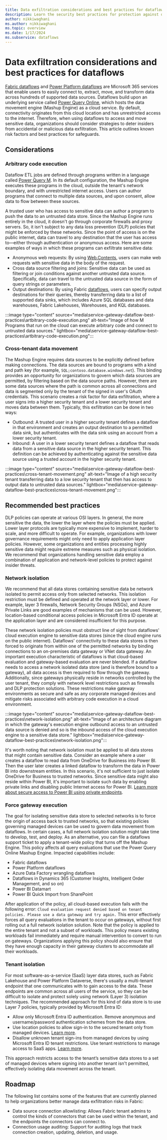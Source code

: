 ```yaml
---
title: Data exfiltration considerations and best practices for dataflows
description: Learn the security best practices for protection against data exfiltration when using Dataflows.
author: nikkiwaghani
ms.author: nikkiwaghani
ms.topic: overview
ms.date: 1/17/2024
ms.subservice: dataflows
---
```


# Data exfiltration considerations and best practices for dataflows

[Fabric dataflows](/fabric/data-factory/data-factory-overview#dataflows) and [Power Platform dataflows](overview-dataflows-across-power-platform-dynamics-365.md) are Microsoft 365 services that enable users to easily connect to, extract, move, and transform data across hundreds of supported data sources. Dataflows build upon an underlying service called [Power Query Online](../power-query-what-is-power-query.md), which hosts the data movement engine (Mashup Engine) as a cloud service. By default, connectivity originates from this cloud location and has unrestricted access to the internet. Therefore, when using dataflows to access and move sensitive data, organizations should consider strategies to deter insiders from accidental or malicious data exfiltration. This article outlines known risk factors and best practices for safeguards.

## Considerations

### Arbitrary code execution

Dataflow ETL jobs are defined through programs written in a language called [Power Query M](../power-query-what-is-power-query.md#power-query-m-formula-language). In its default configuration, the Mashup Engine executes these programs in the cloud, outside the tenant's network boundary, and with unrestricted internet access. Users can author programs that connect to multiple data sources, and upon consent, allow data to flow between these sources.

A trusted user who has access to sensitive data can author a program to push the data to an untrusted data store. Since the Mashup Engine runs entirely in the cloud, it doesn't go through corporate firewalls and proxy servers. So, it isn't subject to any data loss prevention (DLP) policies that might be enforced by these networks. Since the point of access is on the public internet, data can travel to any destination that the user has access to&mdash;either through authentication or anonymous access. Here are some examples of ways in which these programs can exfiltrate sensitive data:

* Anonymous web requests: By using [Web.Contents](/powerquery-m/web-contents), users can make web requests with sensitive data in the body of the request.
* Cross data source filtering and joins: Sensitive data can be used as filtering or join conditions against another untrusted data source. Specifically, data can travel to the untrusted data source in the form of query strings or parameters.
* Output destinations: By using Fabric [dataflows](/fabric/data-factory/create-first-dataflow-gen2), users can specify output destinations for their queries, thereby transferring data to a list of supported data sinks, which includes Azure SQL databases and data warehouses, Fabric Lakehouses, Warehouses, and KQL databases.

:::image type="content" source="media\service-gateway-dataflow-best-practices\artbitrary-code-execution.png" alt-text="Image of how M Programs that run on the cloud can execute arbitrary code and connect to untrusted data sources." lightbox="media\service-gateway-dataflow-best-practices\artbitrary-code-execution.png":::

### Cross-tenant data movement

The Mashup Engine requires data sources to be explicitly defined before making connections. The data sources are bound to programs with a kind and path key (for example, `SQL;contoso.database.windows.net`). This binding provides an opportunity for organizations to govern which data sources are permitted, by filtering based on the data source paths. However, there are some data sources where the path is common across all connections and data is segmented only by the tenant of the signed in user's OAuth credentials. This scenario creates a risk factor for data exfiltration, where a user signs into a higher security tenant and a lower security tenant and moves data between them. Typically, this exfiltration can be done in two ways:

* Outbound: A trusted user in a higher security tenant defines a dataflow in that environment and creates an output destination to a permitted data sink, but authenticates with the data sink using an account from a lower security tenant.
* Inbound: A user in a lower security tenant defines a dataflow that reads data from a sensitive data source in the higher security tenant. This definition can be achieved by authenticating against the sensitive data source using a trusted account in the higher security tenant.

:::image type="content" source="media\service-gateway-dataflow-best-practices\cross-tenant-movement.png" alt-text="Image of a high security tenant transferring data to a low security tenant that then has access to output data to untrusted data sources." lightbox="media\service-gateway-dataflow-best-practices\cross-tenant-movement.png":::

## Recommended best practices

DLP policies can operate at various OSI layers. In general, the more sensitive the data, the lower the layer where the policies must be applied. Lower layer protocols are typically more expensive to implement, harder to scale, and more difficult to operate. For example, organizations with lower governance requirements might only need to apply application layer policies. However, some organizations and entities processing highly sensitive data might require extreme measures such as physical isolation. We recommend that organizations handling sensitive data employ a combination of application and network-level policies to protect against insider threats.

### Network isolation

We recommend that all data stores containing sensitive data be network isolated to permit access only from selected networks. This isolation restriction must be defined and operated at the network layer or lower. For example, layer 3 firewalls, Network Security Groups (NSGs), and Azure Private Links are good examples of mechanisms that can be used. However, location-based conditional access policies in Microsoft Entra ID operate at the application layer and are considered insufficient for this purpose.

These network isolation policies must obstruct line of sight from dataflows' cloud execution engine to sensitive data stores (since the cloud engine runs on the public internet). Dataflows' connectivity to these data stores is then forced to originate from within one of the permitted networks by binding connections to an on-premises data gateway or VNet data gateway. An important execution characteristic of dataflows is that cloud-based evaluation and gateway-based evaluation are never blended. If a dataflow needs to access a network isolated data store (and is therefore bound to a gateway), all data access is then required to flow through the gateway. Additionally, since gateways physically reside in networks controlled by the user tenant, they comply with network level restrictions such as firewalls and DLP protection solutions. These restrictions make gateway environments as secure and safe as any corporate managed devices and mitigate risks associated with arbitrary code execution in a cloud environment.

:::image type="content" source="media\service-gateway-dataflow-best-practices\network-isolation.png" alt-text="Image of an architecture diagram in which the gateway's execution engine outbound access to an untrusted data source is denied and so is the inbound access of the cloud execution engine to a sensitive data store." lightbox="media\service-gateway-dataflow-best-practices\network-isolation.png":::

It's worth noting that network isolation must be applied to all data stores that might contain sensitive data. Consider an example where a user creates a dataflow to read data from OneDrive for Business into Power BI. Then the user later creates a linked dataflow to transform the data in Power BI into downstream entities. In this scenario, it's not sufficient to just isolate OneDrive for Business to trusted networks. Since sensitive data might also reside within Power BI, it's important to isolate such data by enabling private links and disabling public Internet access for Power BI. [Learn more about secure access to Power BI using private endpoints](/power-bi/enterprise/service-security-private-links).

### Force gateway execution

The goal for isolating sensitive data store to selected networks is to force the origin of access back to trusted networks, so that existing policies governing managed devices can be used to govern data movement from dataflows. In certain cases, a full network isolation solution might take time to develop, test, and deploy. As an alternative, you can file a dataflows support ticket to apply a tenant-wide policy that turns off the Mashup Engine. This policy affects all query evaluations that use the Power Query Online Mashup Engine. Impacted capabilities include:

* Fabric dataflows
* Power Platform dataflows
* Azure Data Factory wrangling dataflows
* Dataflows in Dynamics 365 (Customer Insights, Intelligent Order Management, and so on)
* Power BI Datamart
* Power BI Quick Import from SharePoint

After application of the policy, all cloud-based execution fails with the following error: `Cloud evaluation request denied based on tenant policies. Please use a data gateway and try again.` This error effectively forces all query evaluations in the tenant to occur on gateways, without first rolling out a full network isolation solution. Note that the policy is applied to the entire tenant and not a subset of workloads. This policy means existing workloads fail immediately and require manual intervention to convert to run on gateways. Organizations applying this policy should also ensure that they have enough capacity in their gateway clusters to accommodate all their workloads.

### Tenant isolation

For most software-as-a-service (SaaS) layer data stores, such as Fabric Lakehouse and Power Platform Dataverse, there's usually a multi-tenant endpoint that one communicates with to gain access to the data. These endpoints are common across all users of the service, so they can be difficult to isolate and protect solely using network (Layer 3) isolation techniques. The recommended approach for this kind of data store is to use Layer 7 policies, typically provided by Microsoft Entra ID:

* Allow only Microsoft Entra ID authentication. Remove anonymous and username/password authentication schemes from the data store.
* Use location policies to allow sign-in to the secured tenant only from managed devices. [Learn more](/azure/active-directory/conditional-access/location-condition).
* Disallow unknown tenant sign-ins from managed devices by using Microsoft Entra ID tenant restrictions. Use tenant restrictions to manage access to SaaS apps. [Learn more](/entra/identity/enterprise-apps/tenant-restrictions).

This approach restricts access to the tenant’s sensitive data stores to a set of managed devices where signing into another tenant isn't permitted, effectively isolating data movement across the tenant.

## Roadmap

The following list contains some of the features that are currently planned to help organizations better manage data exfiltration risks in Fabric:

* Data source connection allowlisting: Allows Fabric tenant admins to control the kinds of connectors that can be used within the tenant, and the endpoints the connectors can connect to.
* Connection usage auditing: Support for auditing logs that track connection creation, updating, deletion, and usage.
